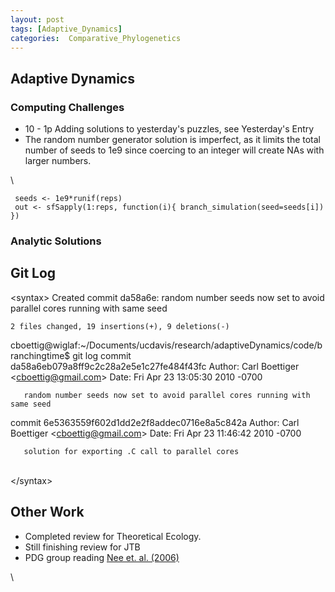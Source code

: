 ```yaml
---
layout: post
tags: [Adaptive_Dynamics]
categories:  Comparative_Phylogenetics
---
```






 





Adaptive Dynamics
-----------------

### Computing Challenges

-   10 - 1p Adding solutions to yesterday's puzzles, see Yesterday's
    Entry
-   The random number generator solution is imperfect, as it limits the
    total number of seeds to 1e9 since coercing to an integer will
    create NAs with larger numbers.

\

     seeds <- 1e9*runif(reps)
     out <- sfSapply(1:reps, function(i){ branch_simulation(seed=seeds[i]) })

### Analytic Solutions

Git Log
-------

<syntax\> Created commit da58a6e: random number seeds now set to avoid
parallel cores running with same seed

    2 files changed, 19 insertions(+), 9 deletions(-)

cboettig@wiglaf:\~/Documents/ucdavis/research/adaptiveDynamics/code/branchingtime$
git log commit da58a6eb079a8ff9c2c28a2e5e1c27fe484f43fc Author: Carl
Boettiger <cboettig@gmail.com\> Date: Fri Apr 23 13:05:30 2010 -0700

       random number seeds now set to avoid parallel cores running with same seed

commit 6e5363559f602d1dd2e2f8addec0716e8a5c842a Author: Carl Boettiger
<cboettig@gmail.com\> Date: Fri Apr 23 11:46:42 2010 -0700

       solution for exporting .C call to parallel cores

\
 </syntax\>

Other Work
----------

-   Completed review for Theoretical Ecology.
-   Still finishing review for JTB
-   PDG group reading [Nee et. al.
    (2006)](http://hdl.handle.net/10.1146/annurev.ecolsys.37.091305.110035 "doi:10.1146/annurev.ecolsys.37.091305.110035")

\

